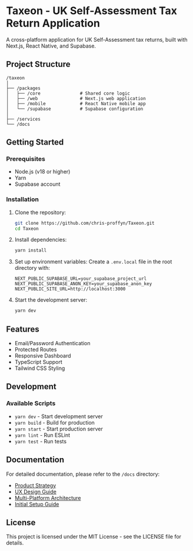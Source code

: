 # Taxeon - UK Self-Assessment Tax Return Application

A cross-platform application for UK Self-Assessment tax returns, built with Next.js, React Native, and Supabase.

## Project Structure

```
/taxeon
│
├── /packages
│   ├── /core               # Shared core logic
│   ├── /web                # Next.js web application
│   ├── /mobile             # React Native mobile app
│   └── /supabase           # Supabase configuration
│
├── /services
└── /docs
```

## Getting Started

### Prerequisites

- Node.js (v18 or higher)
- Yarn
- Supabase account

### Installation

1. Clone the repository:
   ```bash
   git clone https://github.com/chris-proffyn/Taxeon.git
   cd Taxeon
   ```

2. Install dependencies:
   ```bash
   yarn install
   ```

3. Set up environment variables:
   Create a `.env.local` file in the root directory with:
   ```
   NEXT_PUBLIC_SUPABASE_URL=your_supabase_project_url
   NEXT_PUBLIC_SUPABASE_ANON_KEY=your_supabase_anon_key
   NEXT_PUBLIC_SITE_URL=http://localhost:3000
   ```

4. Start the development server:
   ```bash
   yarn dev
   ```

## Features

- Email/Password Authentication
- Protected Routes
- Responsive Dashboard
- TypeScript Support
- Tailwind CSS Styling

## Development

### Available Scripts

- `yarn dev` - Start development server
- `yarn build` - Build for production
- `yarn start` - Start production server
- `yarn lint` - Run ESLint
- `yarn test` - Run tests

## Documentation

For detailed documentation, please refer to the `/docs` directory:

- [Product Strategy](docs/Taxeon-Product-Strategy.md)
- [UX Design Guide](docs/Taxeon-UX-Design-Guide.md)
- [Multi-Platform Architecture](docs/Taxeon-Multi-Platform-Architecture.md)
- [Initial Setup Guide](docs/taxeon-initial-setup.md)

## License

This project is licensed under the MIT License - see the LICENSE file for details.
